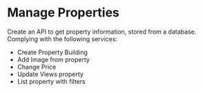 # Manage Properties

Create an API to get property information, stored from a database. Complying with the following services:

* Create Property Building
* Add Image from property
* Change Price
* Update Views property
* List property with filters
